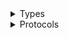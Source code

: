 <details>
<summary>Types</summary>

  - [EventBridgeClient](/aws-sdk-swift/reference/0.x/AWSEventBridge/EventBridgeClient)
  - [EventBridgeClient.EventBridgeClientConfiguration](/aws-sdk-swift/reference/0.x/AWSEventBridge/EventBridgeClient.EventBridgeClientConfiguration)
  - [EventBridgeClientLogHandlerFactory](/aws-sdk-swift/reference/0.x/AWSEventBridge/EventBridgeClientLogHandlerFactory)
  - [EventBridgeClientTypes](/aws-sdk-swift/reference/0.x/AWSEventBridge/EventBridgeClientTypes)

</details>

<details>
<summary>Protocols</summary>

  - [EventBridgeClientProtocol](/aws-sdk-swift/reference/0.x/AWSEventBridge/EventBridgeClientProtocol)

</details>
